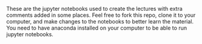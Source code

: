 These are the jupyter notebooks used to create the lectures with extra comments added in some places. Feel free to fork this repo, clone it to your computer, and make changes to the notebooks to better learn the material. You need to have anaconda installed on your computer to be able to run jupyter notebooks.
